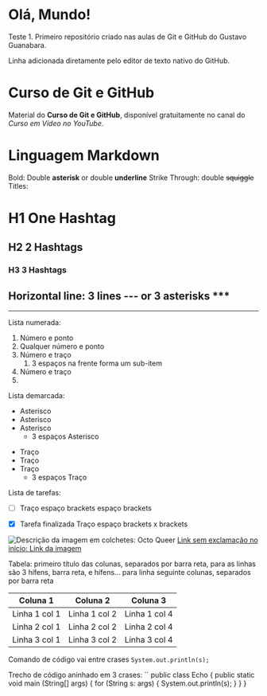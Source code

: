 # Olá, Mundo!
 Teste 1. Primeiro repositório criado nas aulas de Git e GitHub do Gustavo Guanabara.

Linha adicionada diretamente pelo editor de texto nativo do GitHub.

# Curso de Git e GitHub

Material do **Curso de Git e GitHub**, disponível gratuitamente no canal do *Curso em Vídeo no YouTube*.

# Linguagem Markdown

Bold: Double **asterisk** or double __underline__
Strike Through: double ~~squiggle~~
Titles:

# H1 One Hashtag
## H2 2 Hashtags
### H3 3 Hashtags
Horizontal line: 3 lines --- or 3 asterisks ***
---
***
Lista numerada:
1. Número e ponto
1. Qualquer número e ponto
1. Número e traço
   1. 3 espaços na frente forma um sub-item
1. Número e traço
1.

Lista demarcada:
* Asterisco
* Asterisco
* Asterisco
   * 3 espaços Asterisco
- Traço
- Traço
- Traço
   - 3 espaços Traço


Lista de tarefas:
- [ ] Traço espaço brackets espaço brackets
- [x] Tarefa finalizada Traço espaço brackets x brackets


![Descrição da imagem em colchetes: Octo Queer](https://octodex.github.com/images/Octoqueer.png)
[Link sem exclamação no início: Link da imagem](https://octodex.github.com/octoqueer/)


Tabela: primeiro título das colunas, separados por barra reta, para as linhas são 3 hífens, barra reta, e hífens... para linha seguinte colunas, separados por barra reta

Coluna 1| Coluna 2|Coluna 3
---|---|---|
Linha 1 col 1|Linha 1 col 2|Linha 1 col 4
Linha 2 col 1|Linha 2 col 2|Linha 2 col 4
Linha 3 col 1|Linha 3 col 2|Linha 3 col 4



Comando de código vai entre crases `System.out.println(s);`

Trecho de código aninhado em 3 crases:
``
public class Echo {
    public static void main (String[] args) {
        for (String s: args) {
            System.out.println(s);
        }
    }
}
```















